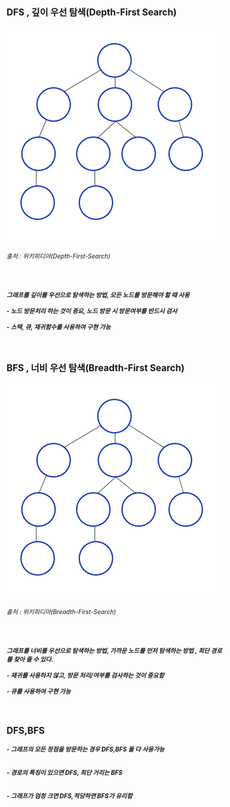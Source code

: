 <h2> DFS , 깊이 우선 탐색(Depth-First Search)</h2>

<img src="https://github.com/kimTH65/cs/blob/main/dfs_bfs/Depth-First-Search.gif">
<h6>출처 : 위키피디아(Depth-First-Search)</h6>

<br>
<h5>그래프를 깊이를 우선으로 탐색하는 방법, 모든 노드를 방문해야 할 때 사용
<br><br> - 노드 방문처리 하는 것이 중요, 노드 방문 시 방문여부를 반드시 검사
<br><br> - 스택, 큐, 재귀함수를 사용하여 구현 가능</h5>         

<br>
<h2> BFS , 너비 우선 탐색(Breadth-First Search)</h2>
<img src="https://github.com/kimTH65/cs/blob/main/dfs_bfs/Breadth-First-Search.gif">
<h6>출처 : 위키피디아(Breadth-First-Search)</h6>

<br>
<h5>그래프를 너비를 우선으로 탐색하는 방법, 가까운 노드를 먼저 탐색하는 방법 , 최단 경로를 찾아 줄 수 있다.
<br><br> - 재귀를 사용하지 않고, 방문 처리/여부를 검사하는 것이 중요함 
<br><br> - 큐를 사용하여 구현 가능</h5>           

<br>
<h2> DFS,BFS </h2>
<h5> - 그래프의 모든 정점을 방문하는 경우 DFS,BFS 둘 다 사용가능
<br><br><br> - 경로의 특징이 있으면 DFS, 최단 거리는 BFS
<br><br><br> - 그래프가 엄청 크면 DFS,적당하면 BFS가 유리함</h5>           
